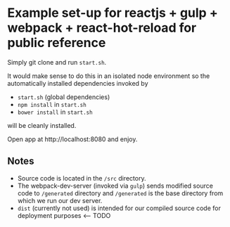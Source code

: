# Example set-up for reactjs + gulp + webpack + react-hot-reload for public reference

Simply git clone and run `start.sh`.

It would make sense to do this in an isolated node environment so the automatically installed dependencies invoked by

* `start.sh`  (global dependencies)
* `npm install` in `start.sh`
* `bower install` in `start.sh`

will be cleanly installed.

Open app at http://localhost:8080  and enjoy.

## Notes

* Source code is located in the `/src` directory.
* The webpack-dev-server (invoked via `gulp`) sends modified source code to `/generated` directory and `/generated` is the base directory from which we run our dev server.
* `dist` (currently not used) is intended for our compiled source code for deployment purposes <-- TODO




